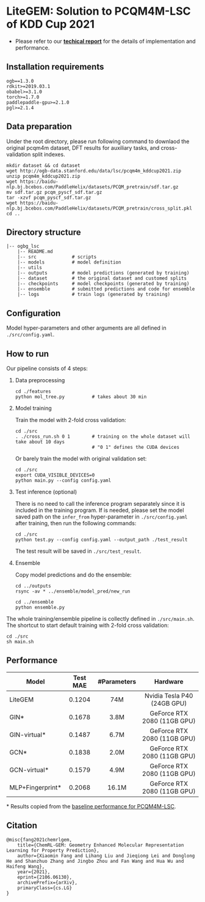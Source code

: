 # LiteGEM: Solution to PCQM4M-LSC of KDD Cup 2021

* Please refer to our **[techical report](./SuperHelix_PCQM4M.pdf)** for the details of implementation and performance.

## Installation requirements
```
ogb==1.3.0
rdkit>=2019.03.1
obabel>=3.1.0
torch>=1.7.0
paddlepaddle-gpu>=2.1.0
pgl>=2.1.4
```

## Data preparation
Under the root directory, please run following command to downlaod the original pcqm4m dataset,
DFT results for auxiliary tasks, and cross-validation split indexes.

```
mkdir dataset && cd dataset
wget http://ogb-data.stanford.edu/data/lsc/pcqm4m_kddcup2021.zip
unzip pcqm4m_kddcup2021.zip
wget https://baidu-nlp.bj.bcebos.com/PaddleHelix/datasets/PCQM_pretrain/sdf.tar.gz
mv sdf.tar.gz pcqm_pyscf_sdf.tar.gz
tar -xzvf pcqm_pyscf_sdf.tar.gz
wget https://baidu-nlp.bj.bcebos.com/PaddleHelix/datasets/PCQM_pretrain/cross_split.pkl
cd ..
```

## Directory structure
```
|-- ogbg_lsc
    |-- README.md
    |-- src             # scripts
    |-- models          # model definition
    |-- utils
    |-- outputs         # model predictions (generated by training)
    |-- dataset         # the original dataset and customed splits 
    |-- checkpoints     # model checkpoints (generated by training)
    |-- ensemble        # submitted predictions and code for ensemble
    |-- logs            # train logs (generated by training)
 ```

## Configuration

Model hyper-parameters and other arguments are all defined in `./src/config.yaml`.

## How to run

Our pipeline consists of 4 steps:

1. Data preprocessing

    ````
    cd ./features
    python mol_tree.py          # takes about 30 min
    ````

2. Model training

    Train the model with 2-fold cross validation:

    ````
    cd ./src
    . ./cross_run.sh 0 1        # training on the whole dataset will take about 10 days
                                # "0 1" defines the CUDA devices
    ````

    Or barely train the model with original validation set:

    ```
    cd ./src
    export CUDA_VISIBLE_DEVICES=0
    python main.py --config config.yaml
    ```

3. Test inference (optional)

    There is no need to call the inference program separately since it is included in the training program. If is needed, please set the model saved path on the `infer_from` hyper-parameter in `./src/config.yaml` after training, then run the following commands:

    ```
    cd ./src
    python test.py --config config.yaml --output_path ./test_result
    ```

    The test result will be saved in `./src/test_result`.

4. Ensemble

    Copy model predictions and do the ensemble:

    ````
    cd ../outputs
    rsync -av * ../ensemble/model_pred/new_run

    cd ../ensemble
    python ensemble.py
    ````


The whole training/ensemble pipeline is collectly defined in `./src/main.sh`. The shortcut to start default training with 2-fold cross validation:

```
cd ./src
sh main.sh
```

## Performance

| Model            | Test MAE | \#Parameters |           Hardware          |
|------------------|:--------:|:------------:|:---------------------------:|
| LiteGEM          |  0.1204  |      74M     | Nvidia Tesla P40 (24GB GPU) |
| GIN*             |  0.1678  |     3.8M     | GeForce RTX 2080 (11GB GPU) |
| GIN-virtual*     |  0.1487  |     6.7M     | GeForce RTX 2080 (11GB GPU) |
| GCN*             |  0.1838  |     2.0M     | GeForce RTX 2080 (11GB GPU) |
| GCN-virtual*     |  0.1579  |     4.9M     | GeForce RTX 2080 (11GB GPU) |
| MLP+Fingerprint* |  0.2068  |     16.1M    | GeForce RTX 2080 (11GB GPU) |

\* Results copied from the [baseline performance for PCQM4M-LSC](https://github.com/snap-stanford/ogb/blob/master/examples/lsc/pcqm4m/README.md#performance).

## Citation

    @misc{fang2021chemrlgem,
        title={ChemRL-GEM: Geometry Enhanced Molecular Representation Learning for Property Prediction}, 
        author={Xiaomin Fang and Lihang Liu and Jieqiong Lei and Donglong He and Shanzhuo Zhang and Jingbo Zhou and Fan Wang and Hua Wu and Haifeng Wang},
        year={2021},
        eprint={2106.06130},
        archivePrefix={arXiv},
        primaryClass={cs.LG}
    }
